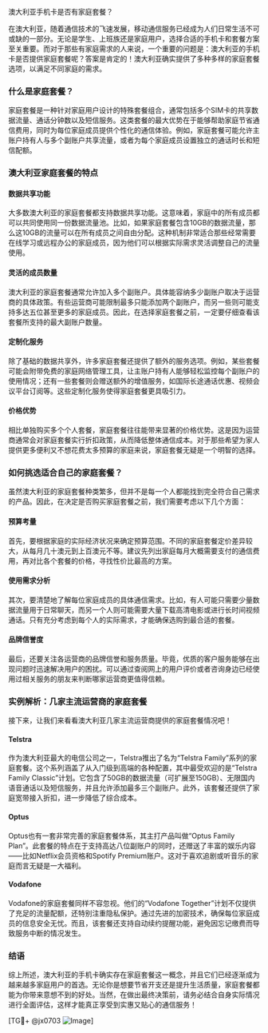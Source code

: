 澳大利亚手机卡是否有家庭套餐？

在澳大利亚，随着通信技术的飞速发展，移动通信服务已经成为人们日常生活不可或缺的一部分。无论是学生、上班族还是家庭用户，选择合适的手机卡和套餐方案至关重要。而对于那些有家庭需求的人来说，一个重要的问题是：澳大利亚的手机卡是否提供家庭套餐呢？答案是肯定的！澳大利亚确实提供了多种多样的家庭套餐选项，以满足不同家庭的需求。

### 什么是家庭套餐？

家庭套餐是一种针对家庭用户设计的特殊套餐组合，通常包括多个SIM卡的共享数据流量、通话分钟数以及短信服务。这类套餐的最大优势在于能够帮助家庭节省通信费用，同时为每位家庭成员提供个性化的通信体验。例如，家庭套餐可能允许主账户持有人与多个副账户共享流量，或者为每个家庭成员设置独立的通话时长和短信配额。

### 澳大利亚家庭套餐的特点

#### 数据共享功能
大多数澳大利亚的家庭套餐都支持数据共享功能。这意味着，家庭中的所有成员都可以共同使用同一份数据流量池。比如，如果家庭套餐包含10GB的数据流量，那么这10GB的流量可以在所有成员之间自由分配。这种机制非常适合那些经常需要在线学习或远程办公的家庭成员，因为他们可以根据实际需求灵活调整自己的流量使用。

#### 灵活的成员数量
澳大利亚的家庭套餐通常允许加入多个副账户。具体能容纳多少副账户取决于运营商的具体政策。有些运营商可能限制最多只能添加两个副账户，而另一些则可能支持多达五位甚至更多的家庭成员。因此，在选择家庭套餐之前，一定要仔细查看该套餐所支持的最大副账户数量。

#### 定制化服务
除了基础的数据共享外，许多家庭套餐还提供了额外的服务选项。例如，某些套餐可能会附带免费的家庭网络管理工具，让主账户持有人能够轻松监控每个副账户的使用情况；还有一些套餐则会赠送额外的增值服务，如国际长途通话优惠、视频会议平台订阅等。这些定制化服务使得家庭套餐更具吸引力。

#### 价格优势
相比单独购买多个个人套餐，家庭套餐往往能带来显著的价格优势。这是因为运营商通常会对家庭套餐实行折扣政策，从而降低整体通信成本。对于那些希望为家人提供更多便利又不想花费太多预算的家庭来说，家庭套餐无疑是一个明智的选择。

### 如何挑选适合自己的家庭套餐？

虽然澳大利亚的家庭套餐种类繁多，但并不是每一个人都能找到完全符合自己需求的产品。因此，在决定是否购买家庭套餐之前，我们需要考虑以下几个方面：

#### 预算考量
首先，要根据家庭的实际经济状况来确定预算范围。不同的家庭套餐定价差异较大，从每月几十澳元到上百澳元不等。建议先列出家庭每月大概需要支付的通信费用，再对比各个套餐的价格，寻找性价比最高的方案。

#### 使用需求分析
其次，要清楚地了解每位家庭成员的具体通信需求。比如，有人可能只需要少量数据流量用于日常聊天，而另一个人则可能需要大量下载高清电影或进行长时间视频通话。只有充分考虑到每个人的实际需求，才能确保选购到最合适的套餐。

#### 品牌信誉度
最后，还要关注各运营商的品牌信誉和服务质量。毕竟，优质的客户服务能够在出现问题时迅速解决用户的困扰。可以通过查阅网上的用户评价或者咨询身边已经使用过相关服务的朋友来判断哪家运营商更值得信赖。

### 实例解析：几家主流运营商的家庭套餐

接下来，让我们来看看澳大利亚几家主流运营商提供的家庭套餐情况吧！

#### Telstra
作为澳大利亚最大的电信公司之一，Telstra推出了名为“Telstra Family”系列的家庭套餐。这个系列涵盖了从入门级到高端的各种配置，其中最受欢迎的是“Telstra Family Classic”计划。它包含了50GB的数据流量（可扩展至150GB）、无限国内语音通话以及短信服务，并且允许添加最多三个副账户。此外，该套餐还提供了家庭宽带接入折扣，进一步降低了综合成本。

#### Optus
Optus也有一套非常完善的家庭套餐体系，其主打产品叫做“Optus Family Plan”。此套餐的特点在于支持高达八位副账户的同时，还赠送了丰富的娱乐内容——比如Netflix会员资格和Spotify Premium账户。这对于喜欢追剧或听音乐的家庭而言无疑是一大福利。

#### Vodafone
Vodafone的家庭套餐同样不容忽视。他们的“Vodafone Together”计划不仅提供了充足的流量配额，还特别注重隐私保护。通过先进的加密技术，确保每位家庭成员的信息安全无忧。而且，该套餐还支持自动续约提醒功能，避免因忘记缴费而导致服务中断的情况发生。

### 结语

综上所述，澳大利亚的手机卡确实存在家庭套餐这一概念，并且它们已经逐渐成为越来越多家庭用户的首选。无论你是想要节省开支还是提升生活质量，家庭套餐都能为你带来意想不到的好处。当然，在做出最终决策前，请务必结合自身实际情况进行全面评估，这样才能真正享受到实惠又贴心的通信服务！

[TG💪+ @jx0703 ![Image](https://github.com/user-attachments/assets/dbca1d08-cadb-493c-b0ec-ad6f7a83f270)]